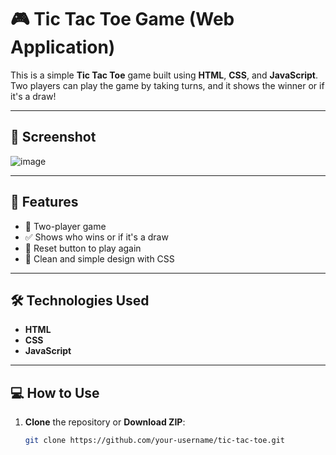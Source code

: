 # 🎮 Tic Tac Toe Game (Web Application)

This is a simple **Tic Tac Toe** game built using **HTML**, **CSS**, and **JavaScript**. Two players can play the game by taking turns, and it shows the winner or if it's a draw!

---

## 📸 Screenshot

![image](https://github.com/user-attachments/assets/01f22d32-4f50-4c24-ba59-48764562f024)


---

## 🚀 Features

- 🧠 Two-player game
- ✅ Shows who wins or if it's a draw
- 🔄 Reset button to play again
- 🎨 Clean and simple design with CSS

---

## 🛠️ Technologies Used

- **HTML**
- **CSS**
- **JavaScript**

---

## 💻 How to Use

1. **Clone** the repository or **Download ZIP**:
   ```bash
   git clone https://github.com/your-username/tic-tac-toe.git
